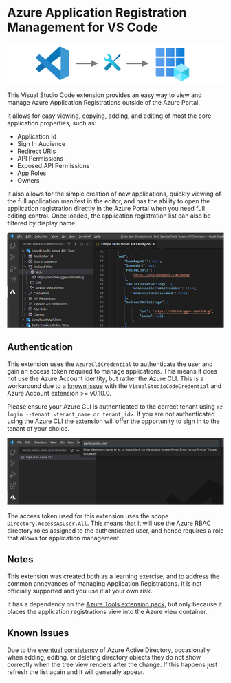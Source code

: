 # Azure Application Registration Management for VS Code

![Extension Banner](resources/images/readme_banner.png)

This Visual Studio Code extension provides an easy way to view and manage Azure Application Registrations outside of the Azure Portal.

It allows for easy viewing, copying, adding, and editing of most the core application properties, such as:

* Application Id
* Sign In Audience
* Redirect URIs
* API Permissions
* Exposed API Permissions
* App Roles
* Owners

It also allows for the simple creation of new applications, quickly viewing of the full application manifest in the editor, and has the ability to open the application registration directly in the Azure Portal when you need full editing control. Once loaded, the application registration list can also be filtered by display name.

![Application Registration List](resources/images/application_tree.png)

## Authentication
This extension uses the `AzureCliCredential` to authenticate the user and gain an access token required to manage applications. This means it does not use the Azure Account identity, but rather the Azure CLI. This is a workaround due to a [known issue](https://learn.microsoft.com/en-us/javascript/api/overview/azure/identity-readme?view=azure-node-latest#note-about-visualstudiocodecredential) with the `VisualStudioCodeCredential` and Azure Account extension >= v0.10.0.

Please ensure your Azure CLI is authenticated to the correct tenant using `az login --tenant <tenant_name or tenant_id>`. If you are not authenticated using the Azure CLI the extension will offer the opportunity to sign in to the tenant of your choice.

![VS Code Sign In](resources/images/sign_in.png)

The access token used for this extension uses the scope `Directory.AccessAsUser.All`. This means that it will use the Azure RBAC directory roles assigned to the authenticated user, and hence requires a role that allows for application management.

## Notes
This extension was created both as a learning exercise, and to address the common annoyances of managing Application Registrations. It is not officially supported and you use it at your own risk.

It has a dependency on the [Azure Tools extension pack](https://marketplace.visualstudio.com/items?itemName=ms-vscode.vscode-node-azure-pack), but only because it places the application registrations view into the Azure view container.

## Known Issues
Due to the [eventual consistency](https://blogs.aaddevsup.xyz/2021/08/why-do-i-sometimes-get-a-404-when-trying-to-update-an-azure-directory-object-after-i-just-created-it/) of Azure Active Directory, occasionally when adding, editing, or deleting directory objects they do not show correctly when the tree view renders after the change. If this happens just refresh the list again and it will generally appear.